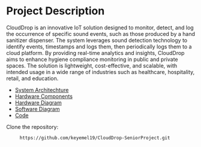 # Project Description 
CloudDrop is an innovative IoT solution designed to monitor, detect, and log the occurrence of specific sound events, such as those produced by a hand sanitizer dispenser. The system leverages sound detection technology to identify events, timestamps and logs them, then periodically logs them to a cloud platform. By providing real-time analytics and insights, CloudDrop aims to enhance hygiene compliance monitoring in public and private spaces. The solution is lightweight, cost-effective, and scalable, with intended usage in a wide range of industries such as healthcare, hospitality, retail, and education.

- [System Architechture]()
- [Hardware Components]()
- [Hardware Diagram](https://github.com/keyemel19/CloudDrop-SeniorProject/blob/main/image2.png)
- [Software Diagram](https://github.com/keyemel19/CloudDrop-SeniorProject/blob/main/image.png)
- [Code]()



Clone the repository:
```sh
	 https://github.com/keyemel19/CloudDrop-SeniorProject.git
